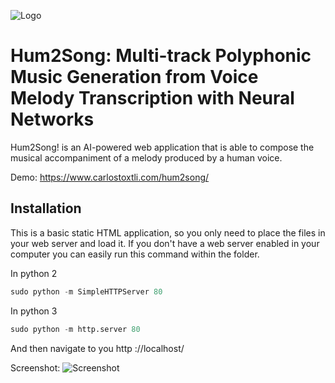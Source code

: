 ![Logo](https://www.carlostoxtli.com/hum2song/assets/images/hum2song.png)

# Hum2Song: Multi-track Polyphonic Music Generation from Voice Melody Transcription with Neural Networks

Hum2Song! is an AI-powered web application that is able to compose the musical accompaniment of a melody produced by a human voice.

Demo: https://www.carlostoxtli.com/hum2song/

## Installation

This is a basic static HTML application, so you only need to place the files in your web server and load it. If you don't have a web server enabled in your computer you can easily run this command within the folder.

In python 2
```python
sudo python -m SimpleHTTPServer 80
```
In python 3
```python
sudo python -m http.server 80
```
And then navigate to you http ://localhost/

Screenshot:
![Screenshot](https://www.carlostoxtli.com/hum2song/assets/images/screenshot01.png)
